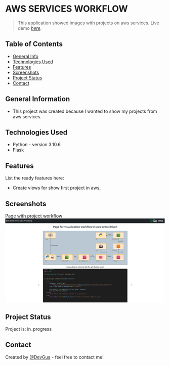 # AWS SERVICES WORKFLOW
> This application showed images with projects on aws services. 
> Live demo [_here_](http://mateuszgua.pythonanywhere.com/).


## Table of Contents
* [General Info](#general-information)
* [Technologies Used](#technologies-used)
* [Features](#features)
* [Screenshots](#screenshots)
* [Project Status](#project-status)
* [Contact](#contact)


## General Information
- This project was created because I wanted to show my projects from aws services.


## Technologies Used
- Python - version 3.10.6
- Flask


## Features
List the ready features here:
- Create views for show first project in aws,


## Screenshots
Page with project workflow
![Example screenshot](./static/pythonanywhere.png)

## Project Status
Project is: in_progress


## Contact
Created by [@DevGua]() - feel free to contact me!
